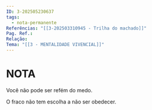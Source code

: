 ```yaml
---
ID: 3-202505230637
tags:
  - nota-permanente
Referências: "[[3-202503310945 - Trilha do machado]]"
Pag. Ref.: 
Relação: 
Tema: "[[3 - MENTALIDADE VIVENCIAL]]"
---
```

# NOTA 

Você não pode ser refém do medo.

O fraco não tem escolha a não ser obedecer.


